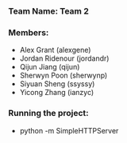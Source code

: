 ### Team Name: Team 2

### Members:
  - Alex Grant (alexgene)
  - Jordan Ridenour (jordandr)
  - Qijun Jiang (qijun)
  - Sherwyn Poon (sherwynp)
  - Siyuan Sheng (ssyssy)
  - Yicong Zhang (ianzyc)

### Running the project:
  - python -m SimpleHTTPServer
